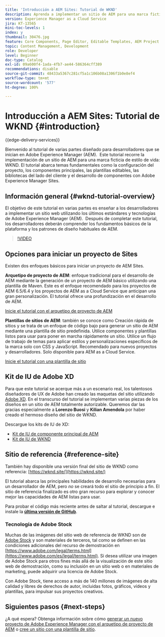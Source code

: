 ```yaml
---
title: 'Introducción a AEM Sites: Tutorial de WKND'
description: Aprenda a implementar un sitio de AEM para una marca ficticia de estilo de vida, WKND. Obtenga información detallada sobre temas fundamentales de Experience Manager, como la configuración de proyectos, los arquetipos de Maven, los componentes principales, las plantillas editables, las bibliotecas de cliente y el desarrollo de componentes.
version: Experience Manager as a Cloud Service
jira: KT-13565
mini-toc-levels: 1
index: y
thumbnail: 30476.jpg
feature: Core Components, Page Editor, Editable Templates, AEM Project Archetype
topic: Content Management, Development
role: Developer
level: Beginner
doc-type: Catalog
exl-id: 09a600f4-1ada-4fb7-ae44-586364cff389
recommendations: disable
source-git-commit: 48433a5367c281cf5a1c106b08a1306f1b0e8ef4
workflow-type: tm+mt
source-wordcount: '577'
ht-degree: 100%

---
```


# Introducción a AEM Sites: Tutorial de WKND {#introduction}

{{edge-delivery-services}}

Bienvenido al tutorial de varias partes diseñado para desarrolladores que se inician en Adobe Experience Manager (AEM).  Este tutorial recorre la implementación de un sitio de AEM para una marca ficticia de estilo de vida: WKND. El tutorial abarca temas fundamentales como la configuración del proyecto, los componentes principales, las plantillas editables, las bibliotecas del lado del cliente y el desarrollo de componentes con Adobe Experience Manager Sites.

## Información general {#wknd-tutorial-overview}

El objetivo de este tutorial en varias partes es enseñar a los desarrolladores a implementar un sitio web utilizando los últimos estándares y tecnologías de Adobe Experience Manager (AEM).  Después de completar este tutorial, los desarrolladores deberán comprender los fundamentos básicos de la plataforma y los patrones de diseño habituales de AEM.

>[!VIDEO](https://video.tv.adobe.com/v/30476?quality=12&learn=on)

## Opciones para iniciar un proyecto de Sites

Existen dos enfoques básicos para iniciar un proyecto de AEM Sites.

**Arquetipo de proyecto de AEM**: enfoque tradicional para el desarrollo de AEM mediante la generación de un proyecto de AEM básico utilizando una plantilla de Maven. Este es el enfoque recomendado para los proyectos de AEM 6.5/6.4 y los proyectos de AEM as a Cloud Service que anticipan una gran personalización. El tutorial ofrece una profundización en el desarrollo de AEM.

[Inicie el tutorial con el arquetipo de proyecto de AEM](./project-archetype/overview.md)

**Plantillas de sitios de AEM**: también se conoce como Creación rápida de sitios y se trata de un enfoque de código bajo para generar un sitio de AEM mediante una plantilla de sitio predefinida. Utilice componentes y plantillas listos para usar para poner en marcha rápidamente un sitio. Utilice un flujo de trabajo de temas para aplicar estilos y personalizaciones específicos de la marca solo con CSS y JavaScript. Recomendado para nuevos proyectos y desarrolladores. Solo disponible para AEM as a Cloud Service.

[Inicie el tutorial con una plantilla de sitio](./site-template/create-site.md)

## Kit de IU de Adobe XD

Para que este tutorial se acerque más a un escenario real, los talentosos diseñadores de UX de Adobe han creado las maquetas del sitio utilizando [Adobe XD](https://www.adobe.com/products/xd.html). En el transcurso del tutorial se implementan varias piezas de los diseños en un sitio de AEM totalmente autorizable. Queremos dar las gracias especialmente a **Lorenzo Buosi** y **Kilian Amendola** por haber creado el hermoso diseño del sitio de WKND.

Descargue los kits de IU de XD:

* [Kit de IU de componente principal de AEM](assets/overview/AEM-CoreComponents-UI-Kit.xd)
* [Kit de IU de WKND](https://github.com/adobe/aem-guides-wknd/releases/download/aem-guides-wknd-0.0.2/AEM_UI-kit-WKND.xd)

## Sitio de referencia {#reference-site}

También hay disponible una versión final del sitio de WKND como referencia: [https://wknd.site/](https://wknd.site/)

El tutorial abarca las principales habilidades de desarrollo necesarias para un desarrollador de AEM, pero *no* se creará todo el sitio de principio a fin. El sitio de referencia finalizado es otro gran recurso para explorar y conocer mejor las capacidades de AEM listas para usar.

Para probar el código más reciente antes de saltar al tutorial, descargue e instale la **[última versión de GitHub](https://github.com/adobe/aem-guides-wknd/releases/latest)**.

### Tecnología de Adobe Stock

Muchas de las imágenes del sitio web de referencia de WKND son de [Adobe Stock](https://stock.adobe.com/) y son materiales de terceros, tal como se definen en las condiciones adicionales del recurso de demostración en [https://www.adobe.com/legal/terms.html](https://www.adobe.com/es/legal/terms.html). Si desea utilizar una imagen de Adobe Stock para otros fines más allá de la visualización de este sitio web de demostración, como su inclusión en un sitio web o en materiales de marketing, puede adquirir una licencia de Adobe Stock.

Con Adobe Stock, tiene acceso a más de 140 millones de imágenes de alta calidad y libres de derechos de autor, incluidas fotos, gráficos, vídeos y plantillas, para impulsar sus proyectos creativos.

## Siguientes pasos {#next-steps}

¿A qué espera? Obtenga información sobre cómo [generar un nuevo proyecto de Adobe Experience Manager con el arquetipo de proyecto de AEM](./project-archetype/overview.md) o [cree un sitio con una plantilla de sitio](./site-template/create-site.md).
